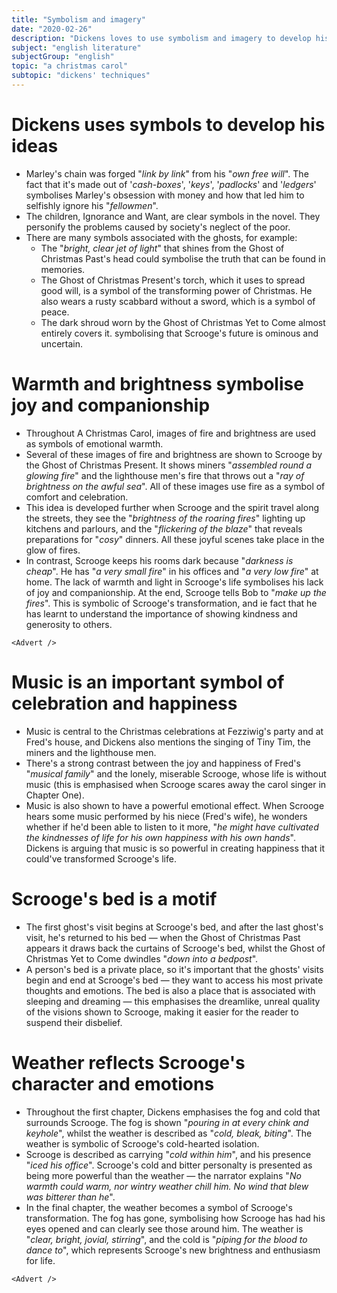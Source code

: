 ```yaml
---
title: "Symbolism and imagery"
date: "2020-02-26"
description: "Dickens loves to use symbolism and imagery to develop his ideas, using common objects and feelings to reinforce them."
subject: "english literature"
subjectGroup: "english"
topic: "a christmas carol"
subtopic: "dickens' techniques"
---
```


# Dickens uses symbols to develop his ideas

- Marley's chain was forged "_link by link_" from his "_own free will_". The fact that it's made out of '_cash-boxes_', '_keys_', '_padlocks_' and '_ledgers_' symbolises Marley's obsession with money and how that led him to selfishly ignore his "_fellowmen_".
- The children, Ignorance and Want, are clear symbols in the novel. They personify the problems caused by society's neglect of the poor.
- There are many symbols associated with the ghosts, for example:
  - The "_bright, clear jet of light_" that shines from the Ghost of Christmas Past's head could symbolise the truth that can be found in memories.
  - The Ghost of Christmas Present's torch, which it uses to spread good will, is a symbol of the transforming power of Christmas. He also wears a rusty scabbard without a sword, which is a symbol of peace.
  - The dark shroud worn by the Ghost of Christmas Yet to Come almost entirely covers it. symbolising that Scrooge's future is ominous and uncertain.

# Warmth and brightness symbolise joy and companionship

- Throughout A Christmas Carol, images of fire and brightness are used as symbols of emotional warmth.
- Several of these images of fire and brightness are shown to Scrooge by the Ghost of Christmas Present. It shows miners "_assembled round a glowing fire_" and the lighthouse men's fire that throws out a "_ray of brightness on the awful sea_". All of these images use fire as a symbol of comfort and celebration.
- This idea is developed further when Scrooge and the spirit travel along the streets, they see the "_brightness of the roaring fires_" lighting up kitchens and parlours, and the "_flickering of the blaze_" that reveals preparations for "_cosy_" dinners. All these joyful scenes take place in the glow of fires.
- In contrast, Scrooge keeps his rooms dark because "_darkness is cheap_". He has "_a very small fire_" in his offices and "_a very low fire_" at home. The lack of warmth and light in Scrooge's life symbolises his lack of joy and companionship.
  At the end, Scrooge tells Bob to "_make up the fires_". This is symbolic of Scrooge's transformation, and ie fact that he has learnt to understand the importance of showing kindness and generosity to others.

```react
<Advert />
```

# Music is an important symbol of celebration and happiness

- Music is central to the Christmas celebrations at Fezziwig's party and at Fred's house, and Dickens also mentions the singing of Tiny Tim, the miners and the lighthouse men.
- There's a strong contrast between the joy and happiness of Fred's "_musical family_" and the lonely, miserable Scrooge, whose life is without music (this is emphasised when Scrooge scares away the carol singer in Chapter One).
- Music is also shown to have a powerful emotional effect. When Scrooge hears some music performed by his niece (Fred's wife), he wonders whether if he'd been able to listen to it more, "_he might have cultivated the kindnesses of life for his own happiness with his own hands_". Dickens is arguing that music is so powerful in creating happiness that it could've transformed Scrooge's life.

# Scrooge's bed is a motif

- The first ghost's visit begins at Scrooge's bed, and after the last ghost's visit, he's returned to his bed — when the Ghost of Christmas Past appears it draws back the curtains of Scrooge's bed, whilst the Ghost of Christmas Yet to Come dwindles "_down into a bedpost_".
- A person's bed is a private place, so it's important that the ghosts' visits begin and end at Scrooge's bed — they want to access his most private thoughts and emotions. The bed is also a place that is associated with sleeping and dreaming — this emphasises the dreamlike, unreal quality of the visions shown to Scrooge, making it easier for the reader to suspend their disbelief.

# Weather reflects Scrooge's character and emotions

- Throughout the first chapter, Dickens emphasises the fog and cold that surrounds Scrooge. The fog is shown "_pouring in at every chink and keyhole_", whilst the weather is described as "_cold, bleak, biting_". The weather is symbolic of Scrooge's cold-hearted isolation.
- Scrooge is described as carrying "_cold within him_", and his presence "_iced his office_". Scrooge's cold and bitter personalty is presented as being more powerful than the weather — the narrator explains "_No warmth could warm, nor wintry weather chill him. No wind that blew was bitterer than he_".
- In the final chapter, the weather becomes a symbol of Scrooge's transformation. The fog has gone, symbolising how Scrooge has had his eyes opened and can clearly see those around him. The weather is "_clear, bright, jovial, stirring_", and the cold is "_piping for the blood to dance to_", which represents Scrooge's new brightness and enthusiasm for life.

```react
<Advert />
```
